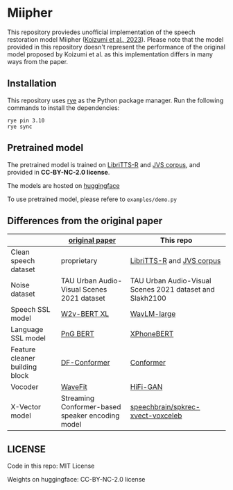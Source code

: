 # Miipher

This repository proviedes unofficial implementation of the speech restoration model Miipher ([Koizumi et al., 2023](https://arxiv.org/abs/2303.01664)).
Please note that the model provided in this repository doesn't represent the performance of the original model proposed by Koizumi et al. as this implementation differs in many ways from the paper.

## Installation

This repository uses [rye](https://github.com/mitsuhiko/rye) as the Python package manager.
Run the following commands to install the dependencies:

```
rye pin 3.10
rye sync
```

## Pretrained model

The pretrained model is trained on [LibriTTS-R](http://www.openslr.org/141/) and [JVS corpus](https://sites.google.com/site/shinnosuketakamichi/research-topics/jvs_corpus), and provided in **CC-BY-NC-2.0 license**.

The models are hosted on [huggingface](https://huggingface.co/spaces/Wataru/Miipher/)

To use pretrained model, please refere to `examples/demo.py`

## Differences from the original paper

| | [original paper](https://arxiv.org/abs/2303.01664) | This repo |
|---|---|---|
| Clean speech dataset | proprietary | [LibriTTS-R](http://www.openslr.org/141/) and [JVS corpus](https://sites.google.com/site/shinnosuketakamichi/research-topics/jvs_corpus) |
| Noise dataset |  TAU Urban Audio-Visual Scenes 2021 dataset | TAU Urban Audio-Visual Scenes 2021 dataset and Slakh2100 |
| Speech SSL model | [W2v-BERT XL](https://arxiv.org/abs/2108.06209) | [WavLM-large](https://arxiv.org/abs/2110.13900) |
| Language SSL model | [PnG BERT](https://arxiv.org/abs/2103.15060) | [XPhoneBERT](https://github.com/VinAIResearch/XPhoneBERT) |
| Feature cleaner building block | [DF-Conformer](https://arxiv.org/abs/2106.15813) | [Conformer](https://arxiv.org/abs/2005.08100) |
| Vocoder | [WaveFit](https://arxiv.org/abs/2210.01029) | [HiFi-GAN](https://arxiv.org/abs/2010.05646) |
| X-Vector model | Streaming Conformer-based speaker encoding model | [speechbrain/spkrec-xvect-voxceleb](https://huggingface.co/speechbrain/spkrec-xvect-voxceleb) |

## LICENSE

Code in this repo: MIT License

Weights on huggingface: CC-BY-NC-2.0 license

